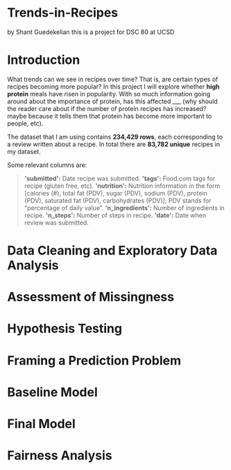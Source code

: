 # **Trends-in-Recipes** 
by Shant Guedekelian
this is a project for DSC 80 at UCSD

# Introduction
What trends can we see in recipes over time? That is, are certain types of recipes becoming more popular? In this project I will explore whether **high protein** meals have risen in popularity. With so much information going around about the importance of protein, has this affected ___ (why should the reader care about if the number of protein recipes has increased? maybe because it tells them that protein has become more important to people, etc). 

The dataset that I am using contains **234,429 rows**, each corresponding to a review written about a recipe. In total there are **83,782 unique** recipes in my dataset. 

Some relevant columns are:
>**'submitted':** Date recipe was submitted.
>**'tags':** Food.com tags for recipe (gluten free, etc).
>**'nutrition':** Nutrition information in the form [calories (#), total fat (PDV), sugar (PDV), sodium (PDV), protein (PDV), saturated fat (PDV), carbohydrates (PDV)]; PDV stands for “percentage of daily value”.
>**'n_ingredients':** Number of ingredients in recipe.
>**'n_steps':** Number of steps in recipe.
>**'date':** Date when review was submitted.


# Data Cleaning and Exploratory Data Analysis


# Assessment of Missingness


# Hypothesis Testing


# Framing a Prediction Problem


# Baseline Model


# Final Model


# Fairness Analysis

